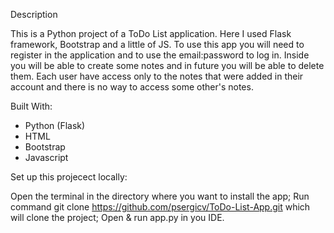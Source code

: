 Description

This is a Python project of a ToDo List application. Here I used Flask framework, Bootstrap and a little of JS.
To use this app you will need to register in the application and to use the email:password to log in. Inside you will be able to create some notes and in future you will be able to delete them. Each user have access only to the notes that were added in their account and there is no way to access some other's notes.


Built With:
- Python (Flask)
- HTML
- Bootstrap
- Javascript


Set up this projecect locally:

Open the terminal in the directory where you want to install the app;
Run command git clone https://github.com/psergicv/ToDo-List-App.git which will clone the project;
Open & run app.py in you IDE.
